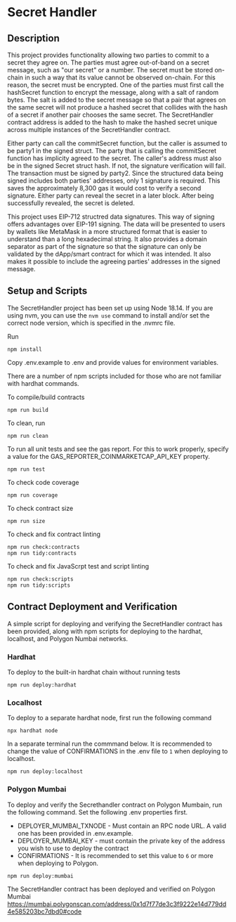 # Secret Handler

## Description
This project provides functionality allowing two parties to commit to a secret they agree on. The parties must agree out-of-band on a secret message,
such as "our secret" or a number. The secret must be stored on-chain in such a way that its value cannot be observed on-chain. For this reason, the
secret must be encrypted. One of the parties must first call the hashSecret function to encrypt the message, along with a salt of random bytes. The salt is added to the 
secret message so that a pair that agrees on the same secret will not produce a hashed secret that collides with the hash of a secret if another pair
chooses the same secret. The SecretHandler contract address is added to the hash to make the hashed secret unique across multiple instances of the SecretHandler contract.

Either party can call the commitSecret function, but the caller is assumed to be party1 in the signed struct. The party that is calling the commitSecret function
has implicity agreed to the secret. The caller's address must also be in the signed Secret struct hash. If not, the signature verification will fail.
The transaction must be signed by party2.
Since the structured data being signed includes both parties' addresses, only 1 signature is required. This saves the approximately 8,300 gas it would cost 
to verify a second signature.
Either party can reveal the secret in a later block. After being successfully revealed, the secret is deleted.

This project uses EIP-712 structred data signatures. This way of signing offers advantages over EIP-191 signing. The data will be presented to users by wallets
like MetaMask in a more structured format that is easier to understand than a long hexadecimal string. It also provides a domain separator as part of the signature so that
the signature can only be validated by the dApp/smart contract for which it was intended. It also makes it possible to include the agreeing parties' addresses
in the signed message.

## Setup and Scripts
The SecretHandler project has been set up using Node 18.14. If you are using nvm, you can use the `nvm use` command to install and/or set the correct node version, which is
specified in the .nvmrc file.

Run
```
npm install

```
Copy .env.example to .env and provide values for environment variables.

There are a number of npm scripts included for those who are not familiar with hardhat commands.

To compile/build contracts
```
npm run build

```

To clean, run
```
npm run clean

```
To run all unit tests and see the gas report. For this to work properly, specify a value for the GAS_REPORTER_COINMARKETCAP_API_KEY property.
```
npm run test

```
To check code coverage
```
npm run coverage

```
To check contract size
```
npm run size
```

To check and fix contract linting 
```
npm run check:contracts
npm run tidy:contracts

```

To check and fix JavaScrpt test and script linting 
```
npm run check:scripts
npm run tidy:scripts
```

## Contract Deployment and Verification
A simple script for deploying and verifying the SecretHandler contract has been provided, along with npm scripts for deploying to the hardhat, localhost, and
Polygon Numbai networks.

### Hardhat

To deploy to the built-in hardhat chain without running tests
```
npm run deploy:hardhat
```
### Localhost
To deploy to a separate hardhat node, first run the following command
```
npx hardhat node
```
In a separate terminal run the commmand below. It is recommended to change the value of CONFIRMATIONS in the .env file to `1` when deploying to localhost.
```
npm run deploy:localhost
```

### Polygon Mumbai
To deploy and verify the Secrethandler contract on Polygon Mumbain, run the following command. Set the following .env properties first.
* DEPLOYER_MUMBAI_TXNODE - Must contain an RPC node URL. A valid one has been provided in .env.example.
* DEPLOYER_MUMBAI_KEY - must contain the private key of the address you wish to use to deploy the contract
* CONFIRMATIONS - It is recommended to set this value to `6` or more when deploying to Polygon.

```
npm run deploy:mumbai
```

The SecretHandler contract has been deployed and verified on Polygon Mumbai
<https://mumbai.polygonscan.com/address/0x1d7f77de3c3f9222e14d779dd4e585203bc7dbd0#code>
